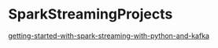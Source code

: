 # SparkStreamingProjects
[getting-started-with-spark-streaming-with-python-and-kafka](https://www.rittmanmead.com/blog/2017/01/getting-started-with-spark-streaming-with-python-and-kafka/)
